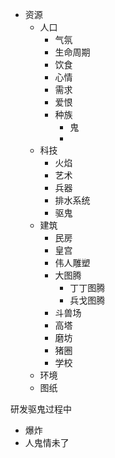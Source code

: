 
- 资源
	- 人口
		- 气氛
		- 生命周期
		- 饮食
		- 心情
		- 需求
		- 爱恨
		- 种族
			- 鬼
			- 
	- 科技
		- 火焰
		- 艺术
		- 兵器
		- 排水系统
		- 驱鬼
	- 建筑
		- 民房
		- 皇宫
		- 伟人雕塑
		- 大图腾
			- 丁丁图腾
			- 兵戈图腾
		- 斗兽场
		- 高塔
		- 磨坊
		- 猪圈
		- 学校
	- 环境
	- 图纸


研发驱鬼过程中
- 爆炸
- 人鬼情未了

